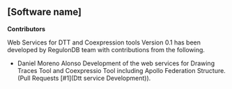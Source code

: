 ## [Software name]

__Contributors__ 

Web Services for DTT and Coexpression tools Version 0.1 has been developed by RegulonDB team with contributions from the following.

- Daniel Moreno Alonso  Development of the web services for Drawing Traces Tool and Coexpressio Tool including Apollo Federation Structure. (Pull Requests [#1](Dtt service Development)).



